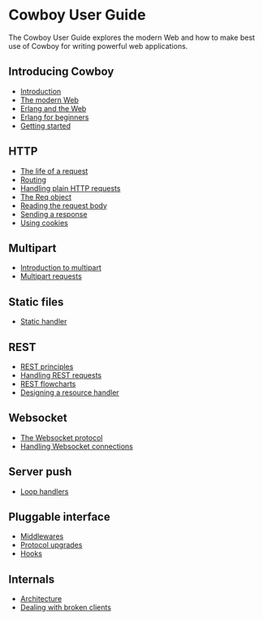 Cowboy User Guide
=================

The Cowboy User Guide explores the modern Web and how to make
best use of Cowboy for writing powerful web applications.

Introducing Cowboy
------------------

 *  [Introduction](introduction.md)
 *  [The modern Web](modern_web.md)
 *  [Erlang and the Web](erlang_web.md)
 *  [Erlang for beginners](erlang_beginners.md)
 *  [Getting started](getting_started.md)

HTTP
----

 *  [The life of a request](http_req_life.md)
 *  [Routing](routing.md)
 *  [Handling plain HTTP requests](http_handlers.md)
 *  [The Req object](req.md)
 *  [Reading the request body](req_body.md)
 *  [Sending a response](resp.md)
 *  [Using cookies](cookies.md)

Multipart
---------

 *  [Introduction to multipart](multipart_intro.md)
 *  [Multipart requests](multipart_req.md)

Static files
------------

 *  [Static handler](static_handlers.md)

REST
----

 *  [REST principles](rest_principles.md)
 *  [Handling REST requests](rest_handlers.md)
 *  [REST flowcharts](rest_flowcharts.md)
 *  [Designing a resource handler](resource_design.md)

Websocket
---------

 *  [The Websocket protocol](ws_protocol.md)
 *  [Handling Websocket connections](ws_handlers.md)

Server push
-----------

 *  [Loop handlers](loop_handlers.md)

Pluggable interface
-------------------

 *  [Middlewares](middlewares.md)
 *  [Protocol upgrades](upgrade_protocol.md)
 *  [Hooks](hooks.md)

Internals
---------

 *  [Architecture](architecture.md)
 *  [Dealing with broken clients](broken_clients.md)
